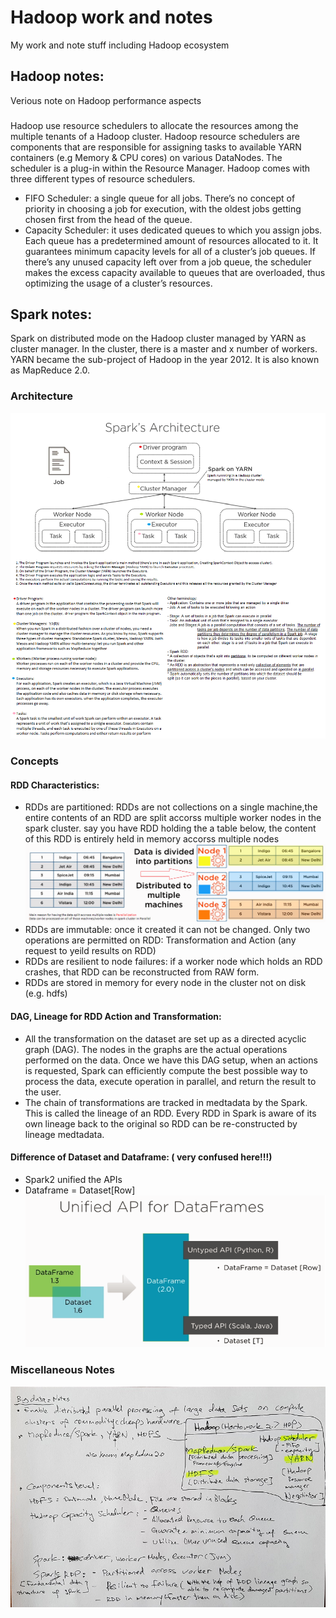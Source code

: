 # Hadoop work and notes
My work and note stuff including Hadoop ecosystem

## Hadoop notes:
Verious note on Hadoop performance aspects
### 
Hadoop use resource schedulers to allocate the resources among the multiple tenants of a Hadoop cluster. Hadoop resource schedulers are components that are responsible for assigning tasks to available YARN containers (e.g Memory & CPU cores) on various DataNodes. The scheduler is a plug-in within the Resource Manager.
Hadoop comes with three different types of resource schedulers.
* FIFO Scheduler: a single queue for all jobs. There’s no concept of priority in choosing a job for execution, with the oldest jobs getting chosen first from the head of the queue.
* Capacity Scheduler: it uses dedicated queues to which you assign jobs. Each queue has a predetermined amount of resources allocated to it. It guarantees minimum capacity levels for all of a cluster’s job queues. If there’s any unused capacity left over from a job queue, the scheduler makes the excess capacity available to queues that are overloaded, thus optimizing the usage of a cluster’s resources.
 
 
 
## Spark notes:
Spark on distributed mode on the Hadoop cluster managed by YARN as cluster manager. In the cluster, there is a master and x number of workers. YARN became the sub-project of Hadoop in the year 2012. It is also known as MapReduce 2.0.
### Architecture
![alt](https://github.com/kangli914/hadoopwork/blob/master/spark/spark_architecture_notesadded.png "Spark running in Hadoop clusters managed by YARN")

### Concepts
#### RDD Characteristics:
* RDDs are partitioned: RDDs are not collections on a single machine,the entire contents of an RDD are split accorss multiple worker nodes in the spark cluster.
say you have RDD holding the a table below, the content of this RDD is entirely held in memory accorss multiple nodes
![alt](https://github.com/kangli914/hadoopwork/blob/master/spark/RDD.png "RDD")
* RDDs are immutable: once it created it can not be changed. Only two operations are permitted on RDD: Transformation and Action (any request to yeild results on RDD)
* RDDs are resilient to node failures: if a worker node which holds an RDD crashes, that RDD can be reconstructed from RAW form.
* RDDs are stored in memory for every node in the cluster not on disk (e.g. hdfs)

#### DAG, Lineage for RDD Action and Transformation:
* All the transformation on the dataset are set up as a directed acyclic graph (DAG). The nodes in the graphs are the actual operations performed on the data. Once we have this DAG setup, when an actions is requested, Spark can efficiently compute the best possible way to process the data, execute operation in parallel, and return the result to the user.
* The chain of transformations are tracked in medtadata by the Spark. This is called the lineage of an RDD. Every RDD in Spark is aware of its own lineage back to the original so RDD can be re-constructed by lineage medtadata.

#### Difference of Dataset and Dataframe: ( very confused here!!!)
* Spark2 unified the APIs
* Dataframe = Dataset[Row]
![alt](https://github.com/kangli914/hadoopwork/blob/master/spark/dataframe_dataset.png "dataset")

### Miscellaneous Notes
![alt](https://github.com/kangli914/hadoopwork/blob/master/spark/note.jpg "note")
